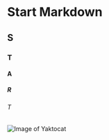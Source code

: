 # Start Markdown
## S
### T
#### A
##### R
###### T
![Image of Yaktocat](https://octodex.github.com/images/yaktocat.png)
